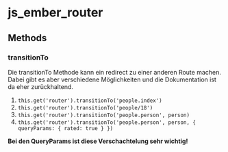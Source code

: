 # js_ember_router

## Methods

### transitionTo

Die transitionTo Methode kann ein redirect zu einer anderen Route machen.
Dabei gibt es aber verschiedene Möglichkeiten und die Dokumentation ist da eher zurückhaltend.

1. `this.get('router').transitionTo('people.index')`
2. `this.get('router').transitionTo('people/18')`
3. `this.get('router').transitionTo('people.person', person)`
4. `this.get('router').transitionTo('people.person', person, { queryParams: { rated: true } })`

**Bei den QueryParams ist diese Verschachtelung sehr wichtig!**
